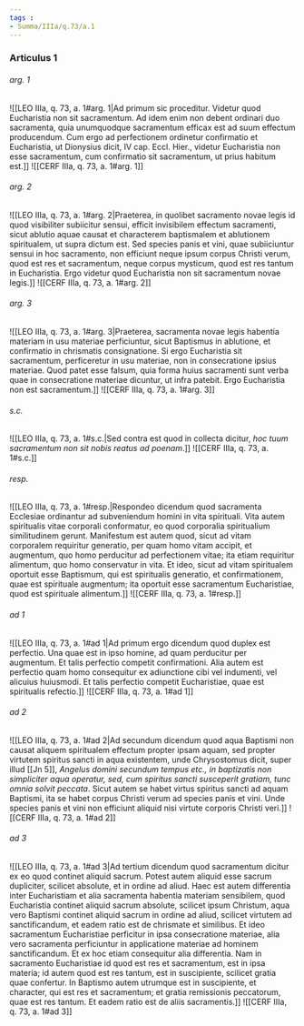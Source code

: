 ```yaml
---
tags : 
- Summa/IIIa/q.73/a.1
---
```


### Articulus 1

###### arg. 1
![[LEO IIIa, q. 73, a. 1#arg. 1|Ad primum sic proceditur. Videtur quod Eucharistia non sit sacramentum. Ad idem enim non debent ordinari duo sacramenta, quia unumquodque sacramentum efficax est ad suum effectum producendum. Cum ergo ad perfectionem ordinetur confirmatio et Eucharistia, ut Dionysius dicit, IV cap. Eccl. Hier., videtur Eucharistia non esse sacramentum, cum confirmatio sit sacramentum, ut prius habitum est.]]
![[CERF IIIa, q. 73, a. 1#arg. 1]]

###### arg. 2
![[LEO IIIa, q. 73, a. 1#arg. 2|Praeterea, in quolibet sacramento novae legis id quod visibiliter subiicitur sensui, efficit invisibilem effectum sacramenti, sicut ablutio aquae causat et characterem baptismalem et ablutionem spiritualem, ut supra dictum est. Sed species panis et vini, quae subiiciuntur sensui in hoc sacramento, non efficiunt neque ipsum corpus Christi verum, quod est res et sacramentum, neque corpus mysticum, quod est res tantum in Eucharistia. Ergo videtur quod Eucharistia non sit sacramentum novae legis.]]
![[CERF IIIa, q. 73, a. 1#arg. 2]]

###### arg. 3
![[LEO IIIa, q. 73, a. 1#arg. 3|Praeterea, sacramenta novae legis habentia materiam in usu materiae perficiuntur, sicut Baptismus in ablutione, et confirmatio in chrismatis consignatione. Si ergo Eucharistia sit sacramentum, perficeretur in usu materiae, non in consecratione ipsius materiae. Quod patet esse falsum, quia forma huius sacramenti sunt verba quae in consecratione materiae dicuntur, ut infra patebit. Ergo Eucharistia non est sacramentum.]]
![[CERF IIIa, q. 73, a. 1#arg. 3]]

###### s.c.
![[LEO IIIa, q. 73, a. 1#s.c.|Sed contra est quod in collecta dicitur, *hoc tuum sacramentum non sit nobis reatus ad poenam*.]]
![[CERF IIIa, q. 73, a. 1#s.c.]]

###### resp.
![[LEO IIIa, q. 73, a. 1#resp.|Respondeo dicendum quod sacramenta Ecclesiae ordinantur ad subveniendum homini in vita spirituali. Vita autem spiritualis vitae corporali conformatur, eo quod corporalia spiritualium similitudinem gerunt. Manifestum est autem quod, sicut ad vitam corporalem requiritur generatio, per quam homo vitam accipit, et augmentum, quo homo perducitur ad perfectionem vitae; ita etiam requiritur alimentum, quo homo conservatur in vita. Et ideo, sicut ad vitam spiritualem oportuit esse Baptismum, qui est spiritualis generatio, et confirmationem, quae est spirituale augmentum; ita oportuit esse sacramentum Eucharistiae, quod est spirituale alimentum.]]
![[CERF IIIa, q. 73, a. 1#resp.]]

###### ad 1
![[LEO IIIa, q. 73, a. 1#ad 1|Ad primum ergo dicendum quod duplex est perfectio. Una quae est in ipso homine, ad quam perducitur per augmentum. Et talis perfectio competit confirmationi. Alia autem est perfectio quam homo consequitur ex adiunctione cibi vel indumenti, vel alicuius huiusmodi. Et talis perfectio competit Eucharistiae, quae est spiritualis refectio.]]
![[CERF IIIa, q. 73, a. 1#ad 1]]

###### ad 2
![[LEO IIIa, q. 73, a. 1#ad 2|Ad secundum dicendum quod aqua Baptismi non causat aliquem spiritualem effectum propter ipsam aquam, sed propter virtutem spiritus sancti in aqua existentem, unde Chrysostomus dicit, super illud [[Jn 5]], *Angelus domini secundum tempus etc., in baptizatis non simpliciter aqua operatur, sed, cum spiritus sancti susceperit gratiam, tunc omnia solvit peccata*. Sicut autem se habet virtus spiritus sancti ad aquam Baptismi, ita se habet corpus Christi verum ad species panis et vini. Unde species panis et vini non efficiunt aliquid nisi virtute corporis Christi veri.]]
![[CERF IIIa, q. 73, a. 1#ad 2]]

###### ad 3
![[LEO IIIa, q. 73, a. 1#ad 3|Ad tertium dicendum quod sacramentum dicitur ex eo quod continet aliquid sacrum. Potest autem aliquid esse sacrum dupliciter, scilicet absolute, et in ordine ad aliud. Haec est autem differentia inter Eucharistiam et alia sacramenta habentia materiam sensibilem, quod Eucharistia continet aliquid sacrum absolute, scilicet ipsum Christum, aqua vero Baptismi continet aliquid sacrum in ordine ad aliud, scilicet virtutem ad sanctificandum, et eadem ratio est de chrismate et similibus. Et ideo sacramentum Eucharistiae perficitur in ipsa consecratione materiae, alia vero sacramenta perficiuntur in applicatione materiae ad hominem sanctificandum. Et ex hoc etiam consequitur alia differentia. Nam in sacramento Eucharistiae id quod est res et sacramentum, est in ipsa materia; id autem quod est res tantum, est in suscipiente, scilicet gratia quae confertur. In Baptismo autem utrumque est in suscipiente, et character, qui est res et sacramentum; et gratia remissionis peccatorum, quae est res tantum. Et eadem ratio est de aliis sacramentis.]]
![[CERF IIIa, q. 73, a. 1#ad 3]]

